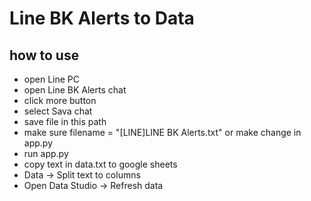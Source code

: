 # Line BK Alerts to Data

## how to use
- open Line PC
- open Line BK Alerts chat
- click more button
- select Sava chat
- save file in this path
- make sure filename = "[LINE]LINE BK Alerts.txt" or make change in app.py
- run app.py
- copy text in data.txt to google sheets
- Data -> Split text to columns
- Open Data Studio -> Refresh data